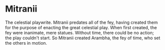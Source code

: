 # Mitranii

The celestial playwrite. Mitranii predates all of the fey, having created them for the purpose of enacting the great celestial play. When first created, the fey were inanimate, mere statues. Without time, there could be no action; the play couldn't start. So Mitranii created Arambha, the fey of time, who set the others in motion.